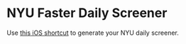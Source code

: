 # NYU Faster Daily Screener
Use [this iOS shortcut](https://www.icloud.com/shortcuts/f344f0dc98574bad9d2b4026025d6f4a) to generate your NYU daily screener.
